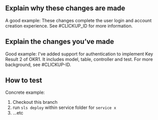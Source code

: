 ## Explain why these changes are made

A good example:
These changes complete the user login and account creation experience. See #CLICKUP_ID for more information.

## Explain the changes you’ve made

Good example:
I've added support for authentication to implement Key Result 2 of OKR1. It includes
model, table, controller and test. For more background, see #CLICKUP-ID.

## How to test

Concrete example:

1. Checkout this branch
2. run `sls deploy` within service folder for `service x`
3. ...etc
